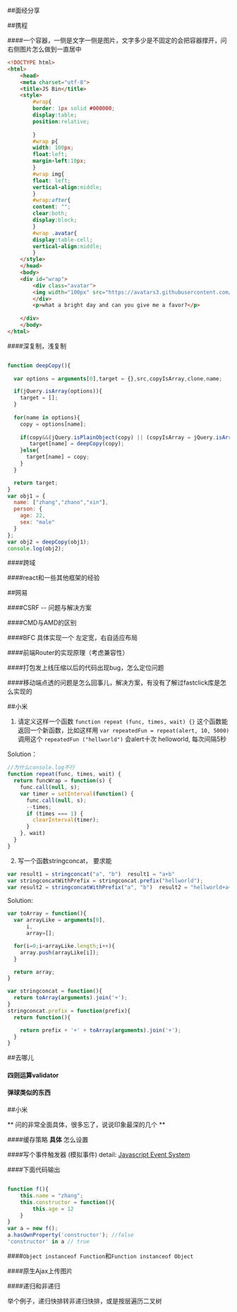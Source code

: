 ##面经分享

##携程

####一个容器，一侧是文字一侧是图片，文字多少是不固定的会把容器撑开，问右侧图片怎么做到一直居中

```html
<!DOCTYPE html>
<html>
	<head>
	<meta charset="utf-8">
	<title>JS Bin</title>
	<style>
		#wrap{
		border: 1px solid #000000;
		display:table;
		position:relative;
		
		}
		#wrap p{
		width: 100px;
		float:left;
		margin-left:10px;
		}
		#wrap img{
		float: left;
		vertical-align:middle;
		}
		#wrap:after{
		content: "";
		clear:both;
		display:block;
		}
		#wrap .avatar{
		display:table-cell;
		vertical-align:middle;
		}
	</style>
	</head>
	<body>
	<div id="wrap">
		<div class="avatar">
		<img width="100px" src="https://avatars3.githubusercontent.com/u/4299420?v=3&s=460"/>    
		</div>
		<p>what a bright day and can you give me a favor?</p>
		
	</div>
	</body>
</html>
```

####深复制，浅复制

```javascript

function deepCopy(){
  
  var options = arguments[0],target = {},src,copyIsArray,clone,name;

  if(jQuery.isArray(options)){
    target = [];
  }
  
  for(name in options){
    copy = options[name];
    
    if(copy&&(jQuery.isPlainObject(copy) || (copyIsArray = jQuery.isArray(copy)))){ 
       target[name] = deepCopy(copy);
    }else{
      target[name] = copy;
    }
  }

  return target;
}
var obj1 = {
  name: ["zhang","zhano","xin"],
  person: {
    age: 22,
    sex: "male"
  }
};
var obj2 = deepCopy(obj1);
console.log(obj2);

```

####跨域

####react和一些其他框架的经验

##网易

####CSRF -- 问题与解决方案

####CMD与AMD的区别

####BFC
具体实现一个 左定宽，右自适应布局

####前端Router的实现原理（考虑兼容性）

####打包发上线压缩以后的代码出现bug，怎么定位问题

####移动端点透的问题是怎么回事儿，解决方案，有没有了解过fastclick库是怎么实现的

##小米

1. 请定义这样一个函数
`function repeat (func, times, wait) {}`
这个函数能返回一个新函数，比如这样用
`var repeatedFun = repeat(alert, 10, 5000)`
调用这个 `repeatedFun ("hellworld")`
会alert十次 helloworld, 每次间隔5秒

Solution：
```javascript
//为什么console.log不行
function repeat(func, times, wait) {
  return funcWrap = function(s) {
    func.call(null, s);
    var timer = setInterval(function() {
      func.call(null, s);
      --times;
      if (times === 1) {
        clearInterval(timer);
      }
    }, wait)
  }
}
```

2. 写一个函数stringconcat， 要求能
```javascript
var result1 = stringconcat("a", "b")  result1 = "a+b"
var stringconcatWithPrefix = stringconcat.prefix("hellworld");
var result2 = stringconcatWithPrefix("a", "b")  result2 = "hellworld+a+b"
```

Solution:
```javascript
var toArray = function(){
  var arrayLike = arguments[0],
      i,
      array=[];

  for(i=0;i<arrayLike.length;i++){
    array.push(arrayLike[i]);
  }

  return array;
}

var stringconcat = function(){
  return toArray(arguments).join('+');
}
stringconcat.prefix = function(prefix){
  return function(){

    return prefix + '+' + toArray(arguments).join('+');
  }
}
```


##去哪儿

#### 四则运算validator

#### 弹球类似的东西

##小米

** 问的非常全面具体，很多忘了，说说印象最深的几个 **

####缓存策略
**具体** 怎么设置

####写个事件触发器
(模拟事件)
detail: [Javascript Event System](./javascript_event_system.md)

####下面代码输出
```javascript

function f(){
	this.name = "zhang";
	this.constructor = function(){
		this.age = 12
	}
}
var a = new f();
a.hasOwnProperty('constructor'); //false
'constructor' in a // true

```

####`Object instanceof Function`和`Function instanceof Object`

####原生Ajax上传图片

####递归和非递归

举个例子，递归快排转非递归快排，或是按层遍历二叉树

